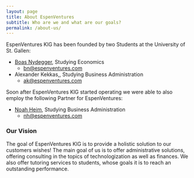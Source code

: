 ```yaml
---
layout: page
title: About EspenVentures
subtitle: Who are we and what are our goals?
permalink: /about-us/
---
```


EspenVentures KlG has been founded by two Students at the University of St. Gallen: 

- [Boas Nydegger](https://www.linkedin.com/in/BoasNydegger/), Studying Economics
  - [bn@espenventures.com](mailto:bn@espenventures.com)
- Alexander Kekkas,[<i class="fa fa-linkedin-square"></i>](https://www.linkedin.com/in/kekkas/), Studying Business Administration
  - [ak@espenventures.com](mailto:ak@espenventures.com)

Soon after EspenVentures KlG started operating we were able to also employ the following Partner for EspenVentures:

- [Noah Heim](https://www.linkedin.com/in/noah-heim-9183b920b), Studying Business Administration
  - [nh@espenventures.com](mailto:nh@espenventures.com)


### Our Vision

The goal of EspenVentures KlG is to provide a holistic solution to our customers wishes! The main goal of us is to offer administrative solutions, offering consulting in the topics of technologization as well as finances. We also offer tutoring services to students, whose goals it is to reach an outstanding performance.
